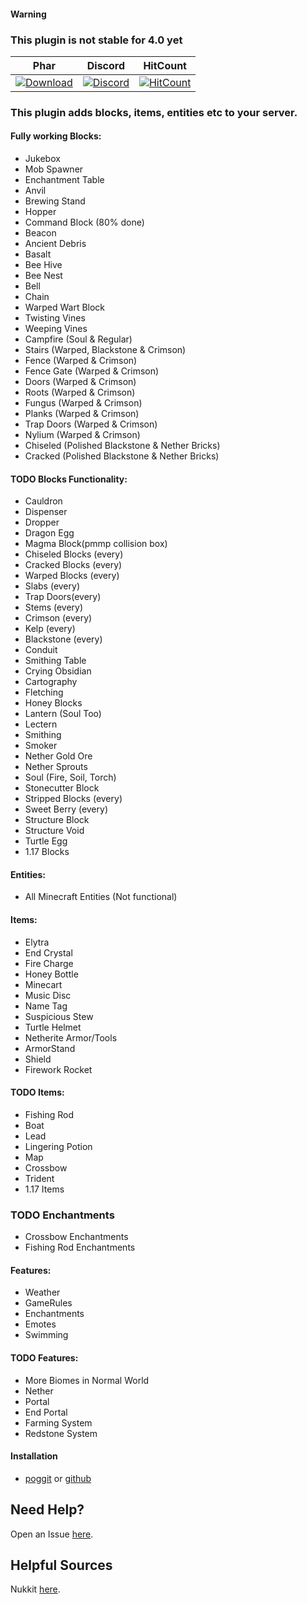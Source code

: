 #### Warning
### This plugin is not stable for 4.0 yet

| Phar | Discord | HitCount |
| :---: | :---: | :---: |
 [![Download](https://img.shields.io/badge/download-latest-blue.svg)](https://poggit.pmmp.io/ci/CLADevs/VanillaX) | [![Discord](https://camo.githubusercontent.com/455152269a0ed38255ed15e375084d4dd08e0c98/68747470733a2f2f696d672e736869656c64732e696f2f62616467652f636861742d6f6e253230646973636f72642d3732383944412e737667)](https://discord.gg/f7yGTzE) | [![HitCount](http://hits.dwyl.io/CLADevs/VanillaX.svg)](http://hits.dwyl.io/CLADevs/VanillaX)

### This plugin adds blocks, items, entities etc to your server.
#### Fully working Blocks:
- Jukebox
- Mob Spawner
- Enchantment Table
- Anvil
- Brewing Stand
- Hopper
- Command Block (80% done)
- Beacon
- Ancient Debris
- Basalt
- Bee Hive
- Bee Nest
- Bell
- Chain
- Warped Wart Block
- Twisting Vines
- Weeping Vines
- Campfire (Soul & Regular)
- Stairs (Warped, Blackstone & Crimson)
- Fence (Warped & Crimson)
- Fence Gate (Warped & Crimson)
- Doors (Warped & Crimson)
- Roots (Warped & Crimson)
- Fungus (Warped & Crimson)
- Planks (Warped & Crimson)
- Trap Doors (Warped & Crimson)
- Nylium (Warped & Crimson)
- Chiseled (Polished Blackstone & Nether Bricks)
- Cracked (Polished Blackstone & Nether Bricks)

#### TODO Blocks Functionality:
- Cauldron
- Dispenser
- Dropper
- Dragon Egg
- Magma Block(pmmp collision box)
- Chiseled Blocks (every)
- Cracked Blocks (every)
- Warped Blocks (every)
- Slabs (every)
- Trap Doors(every)
- Stems (every)
- Crimson (every)
- Kelp (every)
- Blackstone (every)
- Conduit
- Smithing Table
- Crying Obsidian
- Cartography
- Fletching
- Honey Blocks
- Lantern (Soul Too)
- Lectern
- Smithing
- Smoker
- Nether Gold Ore
- Nether Sprouts
- Soul (Fire, Soil, Torch)
- Stonecutter Block
- Stripped Blocks (every)
- Sweet Berry (every)
- Structure Block
- Structure Void
- Turtle Egg
- 1.17 Blocks

#### Entities:
- All Minecraft Entities (Not functional)

#### Items:
- Elytra
- End Crystal
- Fire Charge
- Honey Bottle
- Minecart
- Music Disc
- Name Tag
- Suspicious Stew
- Turtle Helmet
- Netherite Armor/Tools
- ArmorStand
- Shield
- Firework Rocket

#### TODO Items:
- Fishing Rod
- Boat
- Lead
- Lingering Potion
- Map
- Crossbow
- Trident
- 1.17 Items

### TODO Enchantments
- Crossbow Enchantments
- Fishing Rod Enchantments

#### Features:
- Weather
- GameRules
- Enchantments
- Emotes
- Swimming

#### TODO Features:
- More Biomes in Normal World
- Nether
- Portal
- End Portal
- Farming System
- Redstone System

#### Installation
-  [poggit](https://poggit.pmmp.io/ci/CLADevs/VanillaX) or [github](https://github.com/CLADevs/VanillaX)

## Need Help?
  Open an Issue [here](https://github.com/CLADevs/VanillaX/issues/new).

## Helpful Sources
  Nukkit [here](https://github.com/CloudburstMC/Nukkit).